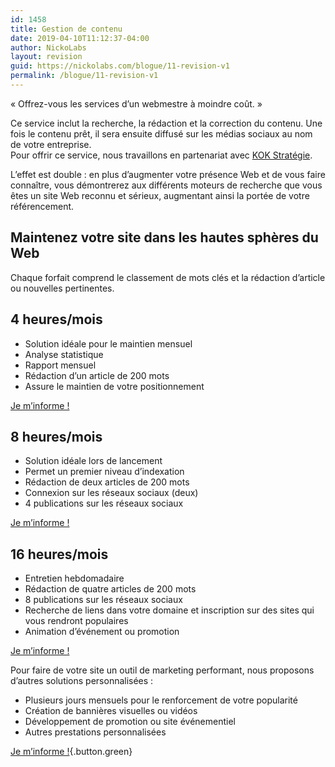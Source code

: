 ```yaml
---
id: 1458
title: Gestion de contenu
date: 2019-04-10T11:12:37-04:00
author: NickoLabs
layout: revision
guid: https://nickolabs.com/blogue/11-revision-v1
permalink: /blogue/11-revision-v1
---
```

<span class="accent_slogan">« Offrez-vous les services d&rsquo;un webmestre à moindre coût. »</span>

Ce service inclut la recherche, la rédaction et la correction du contenu. Une fois le contenu prêt, il sera ensuite diffusé sur les médias sociaux au nom de votre entreprise.  
Pour offrir ce service, nous travaillons en partenariat avec [KOK Stratégie](http://kokstrategie.ca "KOK Stratégie").

L’effet est double : en plus d’augmenter votre présence Web et de vous faire connaître, vous démontrerez aux différents moteurs de recherche que vous êtes un site Web reconnu et sérieux, augmentant ainsi la portée de votre référencement.

## Maintenez votre site dans les hautes sphères du Web

Chaque forfait comprend le classement de mots clés et la rédaction d’article ou nouvelles pertinentes.

<div class="grid_3 round" id="forfait">
  <h2 class="f4h">
    4 heures/mois
  </h2>
  
  <ul>
    <li>
      Solution idéale pour le maintien mensuel
    </li>
    <li>
      Analyse statistique
    </li>
    <li>
      Rapport mensuel
    </li>
    <li>
      Rédaction d&rsquo;un article de 200 mots
    </li>
    <li>
      Assure le maintien de votre positionnement
    </li>
  </ul>
  
  <div class="button-wrapper">
    <a class="button green" href="/information">Je m&rsquo;informe !</a>
  </div>
</div>

<div class="grid_3 round" id="forfait">
  <h2 class="f8h">
    8 heures/mois
  </h2>
  
  <ul>
    <li>
      Solution idéale lors de lancement
    </li>
    <li>
      Permet un premier niveau d’indexation
    </li>
    <li>
      Rédaction de deux articles de 200 mots
    </li>
    <li>
      Connexion sur les réseaux sociaux (deux)
    </li>
    <li>
      4 publications sur les réseaux sociaux
    </li>
  </ul>
  
  <div class="button-wrapper">
    <a class="button green" href="/information">Je m&rsquo;informe !</a>
  </div>
</div>

<div class="grid_3 round" id="forfait">
  <h2 class="f16h">
    16 heures/mois
  </h2>
  
  <ul>
    <li>
      Entretien hebdomadaire
    </li>
    <li>
      Rédaction de quatre articles de 200 mots
    </li>
    <li>
      8 publications sur les réseaux sociaux
    </li>
    <li>
      Recherche de liens dans votre domaine et inscription sur des sites qui vous rendront populaires
    </li>
    <li>
      Animation d’événement ou promotion
    </li>
  </ul>
  
  <div class="button-wrapper">
    <a class="button green" href="/information">Je m&rsquo;informe !</a>
  </div>
</div>

<div class="clear">
</div>

Pour faire de votre site un outil de marketing performant, nous proposons d’autres solutions personnalisées :

  * Plusieurs jours mensuels pour le renforcement de votre popularité
  * Création de bannières visuelles ou vidéos
  * Développement de promotion ou site événementiel
  * Autres prestations personnalisées

[Je m&rsquo;informe !](/information){.button.green}